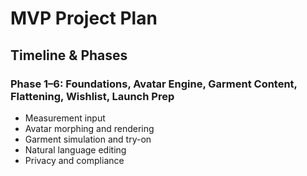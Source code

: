 # MVP Project Plan

## Timeline & Phases

### Phase 1–6: Foundations, Avatar Engine, Garment Content, Flattening, Wishlist, Launch Prep
- Measurement input
- Avatar morphing and rendering
- Garment simulation and try-on
- Natural language editing
- Privacy and compliance

